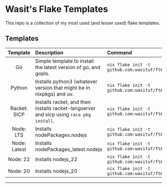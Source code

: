 # Wasit's Flake Templates

This repo is a collection of my most used (and lesser used) flake templates.

## Templates

|   Template   | Description                                                                             | Command                                               |
| :----------: | :-------------------------------------------------------------------------------------- | :---------------------------------------------------- |
|      Go      | Simple template to install the latest version of go, and gopls.                         | `nix flake init -t github.com:wasituf/ft#go`          |
|    Python    | Installs python3 (whatever version that might be in nixpkgs) and uv.                    | `nix flake init -t github.com:wasituf/ft#python`      |
| Racket: SICP | Installs racket, and then installs racket-langserver and sicp using `raco pkg install`. | `nix flake init -t github.com:wasituf/ft#racket.sicp` |
|  Node: LTS   | Installs nodePackages.nodejs                                                            | `nix flake init -t github.com:wasituf/ft#node.lts`    |
| Node: Latest | Installs nodePackages_latest.nodejs                                                     | `nix flake init -t github.com:wasituf/ft#node.latest` |
|   Node: 22   | Installs nodejs_22                                                                      | `nix flake init -t github.com:wasituf/ft#node.22`     |
|   Node: 20   | Installs nodejs_20                                                                      | `nix flake init -t github.com:wasituf/ft#node.20`     |

---

